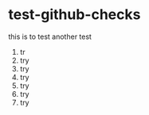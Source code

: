 # test-github-checks

this is to test
another test


1. tr
1. try
1. try
1. try
1. try
1. try
1. try

